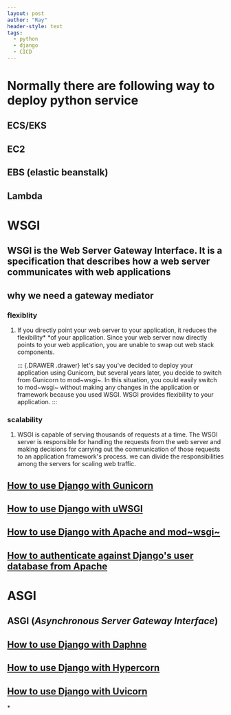 ```yaml
---
layout: post
author: "Ray"
header-style: text
tags:
  - python
  - django
  - CICD
---
```


# Normally there are following way to deploy python service

## ECS/EKS

## EC2

## EBS (elastic beanstalk)

## Lambda

# WSGI

## WSGI is the Web Server Gateway Interface. It is a specification that describes how a web server communicates with web applications

## why we need a gateway mediator

### flexiblity

1.  If you directly point your web server to your application, it
    reduces the flexibility\* \*of your application. Since your web
    server now directly points to your web application, you are unable
    to swap out web stack components.

    ::: {.DRAWER .drawer}
    let's say you've decided to deploy your application using Gunicorn,
    but several years later, you decide to switch from Gunicorn to
    mod~wsgi~. In this situation, you could easily switch to mod~wsgi~
    without making any changes in the application or framework because
    you used WSGI. WSGI provides flexibility to your application.
    :::

### scalability

1.  WSGI is capable of serving thousands of requests at a time. The WSGI
    server is responsible for handling the requests from the web server
    and making decisions for carrying out the communication of those
    requests to an application framework's process. we can divide the
    responsibilities among the servers for scaling web traffic.

## [How to use Django with Gunicorn](https://docs.djangoproject.com/en/4.2/howto/deployment/wsgi/gunicorn/)

## [How to use Django with uWSGI](https://docs.djangoproject.com/en/4.2/howto/deployment/wsgi/uwsgi/)

## [How to use Django with Apache and mod~wsgi~](https://docs.djangoproject.com/en/4.2/howto/deployment/wsgi/modwsgi/)

## [How to authenticate against Django's user database from Apache](https://docs.djangoproject.com/en/4.2/howto/deployment/wsgi/apache-auth/)

# ASGI

## ASGI (*Asynchronous Server Gateway Interface*)

## [How to use Django with Daphne](https://docs.djangoproject.com/en/4.2/howto/deployment/asgi/daphne/)

## [How to use Django with Hypercorn](https://docs.djangoproject.com/en/4.2/howto/deployment/asgi/hypercorn/)

## [How to use Django with Uvicorn](https://docs.djangoproject.com/en/4.2/howto/deployment/asgi/uvicorn/)

\*
